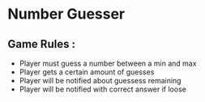 # Number Guesser
## Game Rules :
- Player must guess a number between a min and max
- Player gets a certain amount of guesses
- Player will be notified about guessess remaining
- Player will be notified with correct answer if loose